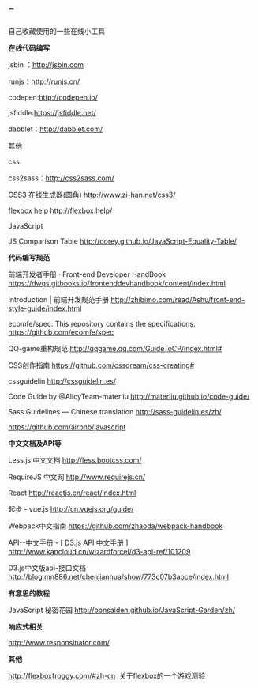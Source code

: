 # -
自己收藏使用的一些在线小工具

**在线代码编写**

jsbin ：http://jsbin.com

runjs：http://runjs.cn/

codepen:http://codepen.io/

jsfiddle:https://jsfiddle.net/

dabblet：http://dabblet.com/

其他

css 

css2sass：http://css2sass.com/

CSS3 在线生成器(圆角) http://www.zi-han.net/css3/

flexbox help http://flexbox.help/

JavaScript

JS Comparison Table  http://dorey.github.io/JavaScript-Equality-Table/


**代码编写规范**

前端开发者手册 · Front-end Developer HandBook  https://dwqs.gitbooks.io/frontenddevhandbook/content/index.html

Introduction | 前端开发规范手册  http://zhibimo.com/read/Ashu/front-end-style-guide/index.html

ecomfe/spec: This repository contains the specifications.  https://github.com/ecomfe/spec

QQ-game重构规范  http://qqgame.qq.com/GuideToCP/index.html#

CSS创作指南  https://github.com/cssdream/css-creating#

cssguidelin http://cssguidelin.es/

Code Guide by @AlloyTeam-materliu  http://materliu.github.io/code-guide/

Sass Guidelines — Chinese translation  http://sass-guidelin.es/zh/

https://github.com/airbnb/javascript

**中文文档及API等**

Less.js 中文文档  http://less.bootcss.com/

RequireJS 中文网  http://www.requirejs.cn/

React  http://reactjs.cn/react/index.html

起步 - vue.js  http://cn.vuejs.org/guide/

Webpack中文指南  https://github.com/zhaoda/webpack-handbook

API--中文手册 - [ D3.js API 中文手册 ]  http://www.kancloud.cn/wizardforcel/d3-api-ref/101209

D3.js中文版api-接口文档  http://blog.mn886.net/chenjianhua/show/773c07b3abce/index.html

**有意思的教程**

JavaScript 秘密花园  http://bonsaiden.github.io/JavaScript-Garden/zh/


**响应式相关**

http://www.responsinator.com/


**其他**

http://flexboxfroggy.com/#zh-cn  关于flexbox的一个游戏测验
